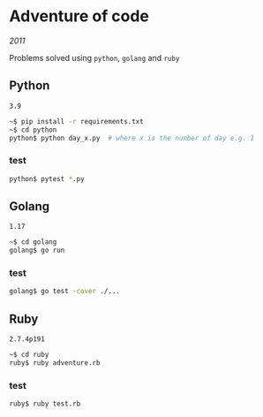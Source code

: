# Adventure of code
*2011*

Problems solved using `python`, `golang` and `ruby`

## Python
`3.9`

```sh
~$ pip install -r requirements.txt
~$ cd python
python$ python day_x.py  # where x is the number of day e.g. 1
``` 

### test
```sh
python$ pytest *.py
```

## Golang
`1.17`
```sh
~$ cd golang
golang$ go run 
``` 

### test

```sh
golang$ go test -cover ./...
```

## Ruby
`2.7.4p191`

```sh
~$ cd ruby
ruby$ ruby adventure.rb 
``` 

### test

```sh
ruby$ ruby test.rb 
``` 